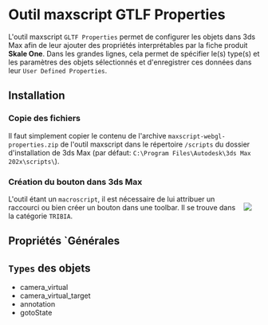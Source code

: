 # Outil maxscript GTLF Properties

<style>img {float:right;margin:1rem;}
h1, h2, h3, h4, h5, h6 { clear:both;}
</style>

L'outil maxscript `GLTF Properties` permet de configurer les objets dans 3ds Max afin de leur ajouter des propriétés interprétables par la fiche produit **Skale One**.
Dans les grandes lignes, cela permet de spécifier le(s) type(s) et les paramètres des objets sélectionnés et d'enregistrer ces données dans leur `User Defined Properties`.

## Installation
### Copie des fichiers
Il faut simplement copier le contenu de l'archive `maxscript-webgl-properties.zip` de l'outil maxscript dans le répertoire `/scripts` du dossier d'installation de 3ds Max (par défaut: `C:\Program Files\Autodesk\3ds Max 202x\scripts\`).

### Création du bouton dans 3ds Max
![](https://github.com/Tribia3d/gltf-properties.doc/assets/40400644/76811d0c-9a09-4801-b535-a74d2c232e8b)
L'outil étant un `macroscript`, il est nécessaire de lui attribuer un raccourci ou bien créer un bouton dans une toolbar.
Il se trouve dans la catégorie `TRIBIA`.

## Propriétés `Générales

## `Types` des objets

- camera_virtual
- camera_virtual_target
- annotation
- gotoState
